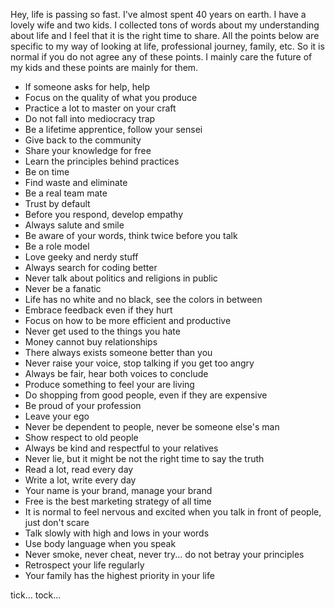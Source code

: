 Hey, life is passing so fast. I've almost spent 40 years on earth. I have a lovely wife and two kids. I collected tons of words about my understanding about life and I feel that it is the right time to share. All the points below are specific to my way of looking at life, professional journey, family, etc. So it is normal if you do not agree any of these points. I mainly care the future of my kids and these points are mainly for them.

* If someone asks for help, help
* Focus on the quality of what you produce
* Practice a lot to master on your craft
* Do not fall into mediocracy trap
* Be a lifetime apprentice, follow your sensei
* Give back to the community
* Share your knowledge for free
* Learn the principles behind practices
* Be on time
* Find waste and eliminate
* Be a real team mate
* Trust by default
* Before you respond, develop empathy
* Always salute and smile
* Be aware of your words, think twice before you talk
* Be a role model
* Love geeky and nerdy stuff
* Always search for coding better
* Never talk about politics and religions in public
* Never be a fanatic
* Life has no white and no black, see the colors in between
* Embrace feedback even if they hurt
* Focus on how to be more efficient and productive
* Never get used to the things you hate
* Money cannot buy relationships
* There always exists someone better than you
* Never raise your voice, stop talking if you get too angry
* Always be fair, hear both voices to conclude
* Produce something to feel your are living
* Do shopping from good people, even if they are expensive
* Be proud of your profession
* Leave your ego
* Never be dependent to people, never be someone else's man
* Show respect to old people
* Always be kind and respectful to your relatives
* Never lie, but it might be not the right time to say the truth
* Read a lot, read every day
* Write a lot, write every day
* Your name is your brand, manage your brand
* Free is the best marketing strategy of all time
* It is normal to feel nervous and excited when you talk in front of people, just don't scare
* Talk slowly with high and lows in your words
* Use body language when you speak
* Never smoke, never cheat, never try... do not betray your principles
* Retrospect your life regularly
* Your family has the highest priority in your life

tick... tock...
